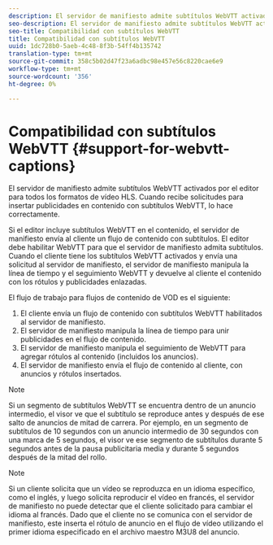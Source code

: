 ```yaml
---
description: El servidor de manifiesto admite subtítulos WebVTT activados por el editor para todos los formatos de vídeo HLS. Cuando recibe solicitudes para insertar publicidades en contenido con subtítulos WebVTT, lo hace correctamente.
seo-description: El servidor de manifiesto admite subtítulos WebVTT activados por el editor para todos los formatos de vídeo HLS. Cuando recibe solicitudes para insertar publicidades en contenido con subtítulos WebVTT, lo hace correctamente.
seo-title: Compatibilidad con subtítulos WebVTT
title: Compatibilidad con subtítulos WebVTT
uuid: 1dc728b0-5aeb-4c48-8f3b-54ff4b135742
translation-type: tm+mt
source-git-commit: 358c5b02d47f23a6adbc98e457e56c8220cae6e9
workflow-type: tm+mt
source-wordcount: '356'
ht-degree: 0%

---
```



# Compatibilidad con subtítulos WebVTT {#support-for-webvtt-captions}

El servidor de manifiesto admite subtítulos WebVTT activados por el editor para todos los formatos de vídeo HLS. Cuando recibe solicitudes para insertar publicidades en contenido con subtítulos WebVTT, lo hace correctamente.

Si el editor incluye subtítulos WebVTT en el contenido, el servidor de manifiesto envía al cliente un flujo de contenido con subtítulos. El editor debe habilitar WebVTT para que el servidor de manifiesto admita subtítulos. Cuando el cliente tiene los subtítulos WebVTT activados y envía una solicitud al servidor de manifiesto, el servidor de manifiesto manipula la línea de tiempo y el seguimiento WebVTT y devuelve al cliente el contenido con los rótulos y publicidades enlazadas.

El flujo de trabajo para flujos de contenido de VOD es el siguiente:

1. El cliente envía un flujo de contenido con subtítulos WebVTT habilitados al servidor de manifiesto.
1. El servidor de manifiesto manipula la línea de tiempo para unir publicidades en el flujo de contenido.
1. El servidor de manifiesto manipula el seguimiento de WebVTT para agregar rótulos al contenido (incluidos los anuncios).
1. El servidor de manifiesto envía el flujo de contenido al cliente, con anuncios y rótulos insertados.

>[!NOTE]
>
>Si un segmento de subtítulos WebVTT se encuentra dentro de un anuncio intermedio, el visor ve que el subtítulo se reproduce antes y después de ese salto de anuncios de mitad de carrera. Por ejemplo, en un segmento de subtítulos de 10 segundos con un anuncio intermedio de 30 segundos con una marca de 5 segundos, el visor ve ese segmento de subtítulos durante 5 segundos antes de la pausa publicitaria media y durante 5 segundos después de la mitad del rollo.

>[!NOTE]
>
>Si un cliente solicita que un vídeo se reproduzca en un idioma específico, como el inglés, y luego solicita reproducir el vídeo en francés, el servidor de manifiesto no puede detectar que el cliente solicitado para cambiar el idioma al francés. Dado que el cliente no se comunica con el servidor de manifiesto, este inserta el rótulo de anuncio en el flujo de vídeo utilizando el primer idioma especificado en el archivo maestro M3U8 del anuncio.